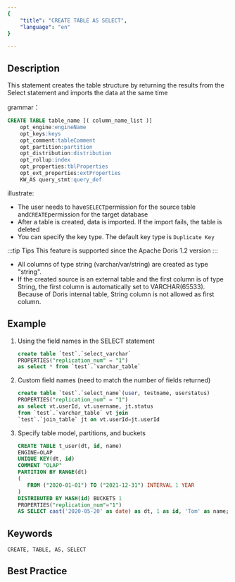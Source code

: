 ```yaml
---
{
    "title": "CREATE TABLE AS SELECT",
    "language": "en"
}

---
```


<!--
Licensed to the Apache Software Foundation (ASF) under one
or more contributor license agreements.  See the NOTICE file
distributed with this work for additional information
regarding copyright ownership.  The ASF licenses this file
to you under the Apache License, Version 2.0 (the
"License"); you may not use this file except in compliance
with the License.  You may obtain a copy of the License at

  http://www.apache.org/licenses/LICENSE-2.0

Unless required by applicable law or agreed to in writing,
software distributed under the License is distributed on an
"AS IS" BASIS, WITHOUT WARRANTIES OR CONDITIONS OF ANY
KIND, either express or implied.  See the License for the
specific language governing permissions and limitations
under the License.
-->



## Description

This statement creates the table structure by returning the results from the Select statement and imports the data at the same time

grammar：

```sql
CREATE TABLE table_name [( column_name_list )]
    opt_engine:engineName
    opt_keys:keys
    opt_comment:tableComment
    opt_partition:partition
    opt_distribution:distribution
    opt_rollup:index
    opt_properties:tblProperties
    opt_ext_properties:extProperties
    KW_AS query_stmt:query_def
```

illustrate: 

- The user needs to have`SELECT`permission for the source table and`CREATE`permission for the target database
- After a table is created, data is imported. If the import fails, the table is deleted
- You can specify the key type. The default key type is `Duplicate Key`

:::tip Tips
This feature is supported since the Apache Doris 1.2 version
:::

- All columns of type string (varchar/var/string) are created as type "string".
- If the created source is an external table and the first column is of type String, the first column is automatically set to VARCHAR(65533). Because of Doris internal table, String column is not allowed as first column.



## Example

1. Using the field names in the SELECT statement

   ```sql
   create table `test`.`select_varchar` 
   PROPERTIES("replication_num" = "1") 
   as select * from `test`.`varchar_table`
   ```

2. Custom field names (need to match the number of fields returned)

   ```sql
   create table `test`.`select_name`(user, testname, userstatus) 
   PROPERTIES("replication_num" = "1") 
   as select vt.userId, vt.username, jt.status 
   from `test`.`varchar_table` vt join 
   `test`.`join_table` jt on vt.userId=jt.userId
   ```

3. Specify table model, partitions, and buckets

   ```sql
   CREATE TABLE t_user(dt, id, name)
   ENGINE=OLAP
   UNIQUE KEY(dt, id)
   COMMENT "OLAP"
   PARTITION BY RANGE(dt)
   (
      FROM ("2020-01-01") TO ("2021-12-31") INTERVAL 1 YEAR
   )
   DISTRIBUTED BY HASH(id) BUCKETS 1
   PROPERTIES("replication_num"="1")
   AS SELECT cast('2020-05-20' as date) as dt, 1 as id, 'Tom' as name;
   ```

## Keywords

    CREATE, TABLE, AS, SELECT

## Best Practice

